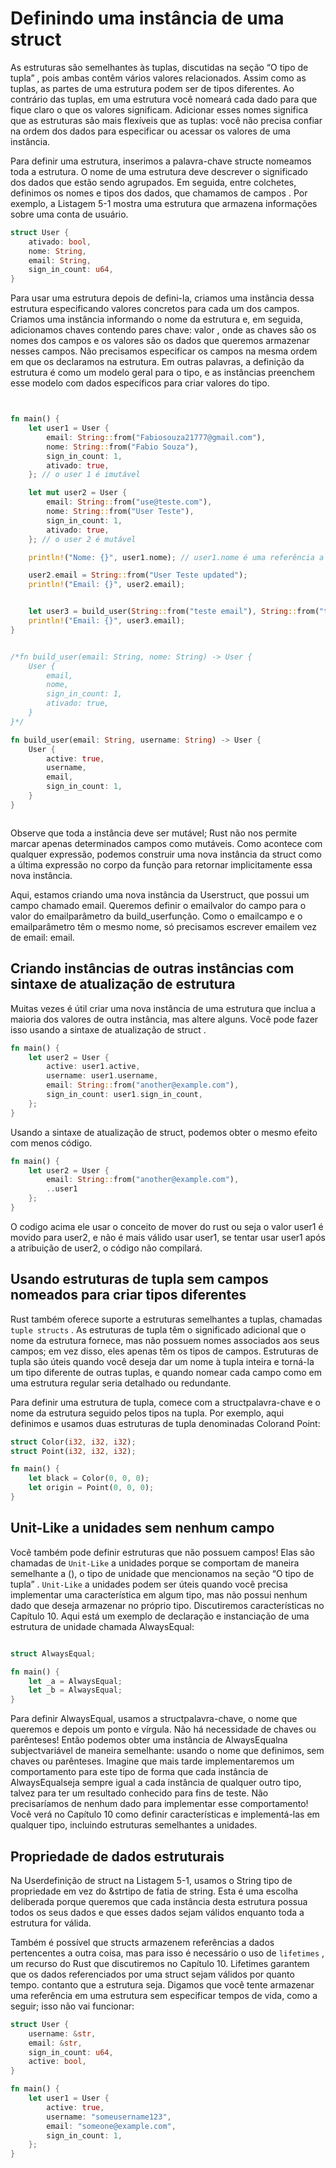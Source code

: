 # Definindo uma instância de uma struct

As estruturas são semelhantes às tuplas, discutidas na seção “O tipo de tupla” , pois ambas contêm vários valores relacionados. Assim como as tuplas, as partes de uma estrutura podem ser de tipos diferentes. Ao contrário das tuplas, em uma estrutura você nomeará cada dado para que fique claro o que os valores significam. Adicionar esses nomes significa que as estruturas são mais flexíveis que as tuplas: você não precisa confiar na ordem dos dados para especificar ou acessar os valores de uma instância.

Para definir uma estrutura, inserimos a palavra-chave structe nomeamos toda a estrutura. O nome de uma estrutura deve descrever o significado dos dados que estão sendo agrupados. Em seguida, entre colchetes, definimos os nomes e tipos dos dados, que chamamos de campos . Por exemplo, a Listagem 5-1 mostra uma estrutura que armazena informações sobre uma conta de usuário.

```rs
struct User {
    ativado: bool,
    nome: String,
    email: String,
    sign_in_count: u64,
}
```

Para usar uma estrutura depois de defini-la, criamos uma instância dessa estrutura especificando valores concretos para cada um dos campos. Criamos uma instância informando o nome da estrutura e, em seguida, adicionamos chaves contendo pares chave: valor , onde as chaves são os nomes dos campos e os valores são os dados que queremos armazenar nesses campos. Não precisamos especificar os campos na mesma ordem em que os declaramos na estrutura. Em outras palavras, a definição da estrutura é como um modelo geral para o tipo, e as instâncias preenchem esse modelo com dados específicos para criar valores do tipo.

```rs


fn main() {
    let user1 = User {
        email: String::from("Fabiosouza21777@gmail.com"),
        nome: String::from("Fabio Souza"),
        sign_in_count: 1,
        ativado: true,
    }; // o user 1 é imutável

    let mut user2 = User {
        email: String::from("use@teste.com"),
        nome: String::from("User Teste"),
        sign_in_count: 1,
        ativado: true,
    }; // o user 2 é mutável

    println!("Nome: {}", user1.nome); // user1.nome é uma referência a um valor de string que é

    user2.email = String::from("User Teste updated");
    println!("Email: {}", user2.email);


    let user3 = build_user(String::from("teste email"), String::from("teste nome"));
    println!("Email: {}", user3.email);
}


/*fn build_user(email: String, nome: String) -> User {
    User {
        email,
        nome,
        sign_in_count: 1,
        ativado: true,
    }
}*/

fn build_user(email: String, username: String) -> User {
    User {
        active: true,
        username,
        email,
        sign_in_count: 1,
    }
}



```

Observe que toda a instância deve ser mutável; Rust não nos permite marcar apenas determinados campos como mutáveis. Como acontece com qualquer expressão, podemos construir uma nova instância da struct como a última expressão no corpo da função para retornar implicitamente essa nova instância.

Aqui, estamos criando uma nova instância da Userstruct, que possui um campo chamado email. Queremos definir o emailvalor do campo para o valor do emailparâmetro da build_userfunção. Como o emailcampo e o emailparâmetro têm o mesmo nome, só precisamos escrever emailem vez de email: email.

## Criando instâncias de outras instâncias com sintaxe de atualização de estrutura

Muitas vezes é útil criar uma nova instância de uma estrutura que inclua a maioria dos valores de outra instância, mas altere alguns. Você pode fazer isso usando a sintaxe de atualização de struct .

```rs
fn main() {
    let user2 = User {
        active: user1.active,
        username: user1.username,
        email: String::from("another@example.com"),
        sign_in_count: user1.sign_in_count,
    };
}
```

Usando a sintaxe de atualização de struct, podemos obter o mesmo efeito com menos código.

```rs
fn main() {
    let user2 = User {
        email: String::from("another@example.com"),
        ..user1
    };
}
```

O codigo acima ele usar o conceito de mover do rust ou seja o valor user1 é movido para user2, e não é mais válido usar user1, se tentar usar user1 após a atribuição de user2, o código não compilará.

## Usando estruturas de tupla sem campos nomeados para criar tipos diferentes

Rust também oferece suporte a estruturas semelhantes a tuplas, chamadas `tuple structs` . As estruturas de tupla têm o significado adicional que o nome da estrutura fornece, mas não possuem nomes associados aos seus campos; em vez disso, eles apenas têm os tipos de campos. Estruturas de tupla são úteis quando você deseja dar um nome à tupla inteira e torná-la um tipo diferente de outras tuplas, e quando nomear cada campo como em uma estrutura regular seria detalhado ou redundante.

Para definir uma estrutura de tupla, comece com a structpalavra-chave e o nome da estrutura seguido pelos tipos na tupla. Por exemplo, aqui definimos e usamos duas estruturas de tupla denominadas Colorand Point:

```rs
struct Color(i32, i32, i32);
struct Point(i32, i32, i32);

fn main() {
    let black = Color(0, 0, 0);
    let origin = Point(0, 0, 0);
}
```

## Unit-Like a unidades sem nenhum campo

Você também pode definir estruturas que não possuem campos! Elas são chamadas de `Unit-Like` a unidades porque se comportam de maneira semelhante a (), o tipo de unidade que mencionamos na seção “O tipo de tupla” . `Unit-Like` a unidades podem ser úteis quando você precisa implementar uma característica em algum tipo, mas não possui nenhum dado que deseja armazenar no próprio tipo. Discutiremos características no Capítulo 10. Aqui está um exemplo de declaração e instanciação de uma estrutura de unidade chamada AlwaysEqual:

```rs

struct AlwaysEqual;

fn main() {
    let _a = AlwaysEqual;
    let _b = AlwaysEqual;
}
```

Para definir AlwaysEqual, usamos a structpalavra-chave, o nome que queremos e depois um ponto e vírgula. Não há necessidade de chaves ou parênteses! Então podemos obter uma instância de AlwaysEqualna subjectvariável de maneira semelhante: usando o nome que definimos, sem chaves ou parênteses. Imagine que mais tarde implementaremos um comportamento para este tipo de forma que cada instância de AlwaysEqualseja sempre igual a cada instância de qualquer outro tipo, talvez para ter um resultado conhecido para fins de teste. Não precisaríamos de nenhum dado para implementar esse comportamento! Você verá no Capítulo 10 como definir características e implementá-las em qualquer tipo, incluindo estruturas semelhantes a unidades.

## Propriedade de dados estruturais

Na Userdefinição de struct na Listagem 5-1, usamos o String tipo de propriedade em vez do &strtipo de fatia de string. Esta é uma escolha deliberada porque queremos que cada instância desta estrutura possua todos os seus dados e que esses dados sejam válidos enquanto toda a estrutura for válida.

Também é possível que structs armazenem referências a dados pertencentes a outra coisa, mas para isso é necessário o uso de `lifetimes` , um recurso do Rust que discutiremos no Capítulo 10. Lifetimes garantem que os dados referenciados por uma struct sejam válidos por quanto tempo. contanto que a estrutura seja. Digamos que você tente armazenar uma referência em uma estrutura sem especificar tempos de vida, como a seguir; isso não vai funcionar:

```rs
struct User {
    username: &str,
    email: &str,
    sign_in_count: u64,
    active: bool,
}

fn main() {
    let user1 = User {
        active: true,
        username: "someusername123",
        email: "someone@example.com",
        sign_in_count: 1,
    };
}
```